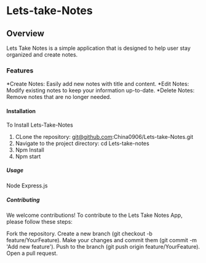 # Lets-take-Notes

## Overview
Lets Take Notes is a simple application that is designed to help user stay organized and create notes.

### Features
*Create Notes: Easily add new notes with title and content.
*Edit Notes: Modify existing notes to keep your information up-to-date.
*Delete Notes: Remove notes that are no longer needed.

#### Installation
To Install Lets-Take-Notes
1. CLone the repository:
git@github.com:China0906/Lets-take-Notes.git
2. Navigate to the project directory:
cd Lets-take-notes
3. Npm Install
4. Npm start

##### Usage
Node
Express.js

##### Contributing
We welcome contributions! To contribute to the Lets Take Notes App, please follow these steps:

Fork the repository.
Create a new branch (git checkout -b feature/YourFeature).
Make your changes and commit them (git commit -m 'Add new feature').
Push to the branch (git push origin feature/YourFeature).
Open a pull request.